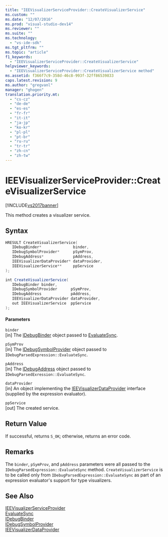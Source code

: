 ```yaml
---
title: "IEEVisualizerServiceProvider::CreateVisualizerService"
ms.custom: ""
ms.date: "12/07/2016"
ms.prod: "visual-studio-dev14"
ms.reviewer: ""
ms.suite: ""
ms.technology: 
  - "vs-ide-sdk"
ms.tgt_pltfrm: ""
ms.topic: "article"
f1_keywords: 
  - "IEEVisualizerServiceProvider::CreateVisualizerService"
helpviewer_keywords: 
  - "IEEVisualizerServiceProvider::CreateVisualizerService method"
ms.assetid: f366f7c9-358d-46c8-993f-32ff86539833
caps.latest.revision: 9
ms.author: "gregvanl"
manager: "ghogen"
translation.priority.mt: 
  - "cs-cz"
  - "de-de"
  - "es-es"
  - "fr-fr"
  - "it-it"
  - "ja-jp"
  - "ko-kr"
  - "pl-pl"
  - "pt-br"
  - "ru-ru"
  - "tr-tr"
  - "zh-cn"
  - "zh-tw"
---
```

# IEEVisualizerServiceProvider::CreateVisualizerService
[!INCLUDE[vs2017banner](../../../code-quality/includes/vs2017banner.md)]

This method creates a visualizer service.  
  
## Syntax  
  
```cpp  
HRESULT CreateVisualizerService(  
   IDebugBinder*              binder,  
   IDebugSymbolProvider*      pSymProv,  
   IDebugAddress*             pAddress,  
   IEEVisualizerDataProvider* dataProvider,  
   IEEVisualizerService**     ppService  
);  
```  
  
```c#  
int CreateVisualizerService(  
   IDebugBinder binder,  
   IDebugSymbolProvider      pSymProv,  
   IDebugAddress             pAddress,  
   IEEVisualizerDataProvider dataProvider,  
   out IEEVisualizerService  ppService  
);  
```  
  
#### Parameters  
 `binder`  
 [in] The [IDebugBinder](../../../extensibility/debugger/reference/idebugbinder.md) object passed to [EvaluateSync](../../../extensibility/debugger/reference/idebugparsedexpression--evaluatesync.md).  
  
 `pSymProv`  
 [in] The [IDebugSymbolProvider](../../../extensibility/debugger/reference/idebugsymbolprovider.md) object passed to `IDebugParsedExpression::EvaluateSync`.  
  
 `pAddress`  
 [in] The [IDebugAddress](../../../extensibility/debugger/reference/idebugaddress.md) object passed to `IDebugParsedExression::EvaluateSync`.  
  
 `dataProvider`  
 [in] An object implementing the [IEEVisualizerDataProvider](../../../extensibility/debugger/reference/ieevisualizerdataprovider.md) interface (supplied by the expression evaluator).  
  
 `ppService`  
 [out] The created service.  
  
## Return Value  
 If successful, returns `S_OK`; otherwise, returns an error code.  
  
## Remarks  
 The `binder`, `pSymProv`, and `pAddress` parameters were all passed to the `IDebugParsedExpression::EvaluateSync` method. `CreateVisualizerService` is to be called only from `IDebugParsedExpression::EvaluateSync` as part of an expression evaluator's support for type visualizers.  
  
## See Also  
 [IEEVisualizerServiceProvider](../../../extensibility/debugger/reference/ieevisualizerserviceprovider.md)   
 [EvaluateSync](../../../extensibility/debugger/reference/idebugparsedexpression--evaluatesync.md)   
 [IDebugBinder](../../../extensibility/debugger/reference/idebugbinder.md)   
 [IDebugSymbolProvider](../../../extensibility/debugger/reference/idebugsymbolprovider.md)   
 [IEEVisualizerDataProvider](../../../extensibility/debugger/reference/ieevisualizerdataprovider.md)